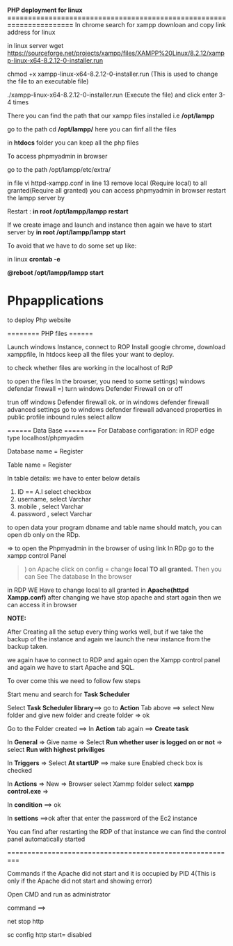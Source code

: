 **PHP deployment for linux =====================================================================**
In chrome search for xampp downloan and copy link address for linux

in linux server wget https://sourceforge.net/projects/xampp/files/XAMPP%20Linux/8.2.12/xampp-linux-x64-8.2.12-0-installer.run

 chmod +x xampp-linux-x64-8.2.12-0-installer.run (This is used to change the file to an executable file)
 
 ./xampp-linux-x64-8.2.12-0-installer.run (Execute the file) and click enter 3-4 times 
 
 There you can find the path that our xampp files installed i.e **/opt/lampp**
 
 go to the path cd **/opt/lampp/** here you can finf all the files
 
 in **htdocs** folder you can keep all the php files
 
 To access phpmyadmin in browser 
 
 go to the path /opt/lampp/etc/extra/
 
 in file vi httpd-xampp.conf in line 13 remove local (Require local) to all granted(Require all granted) you can access phpmyadmin in browser restart the lampp server by
 
 Restart : **in root /opt/lampp/lampp restart**
 
If we create image and launch and instance then again we have to start server by  **in root /opt/lampp/lampp start**

To avoid that we have to do some set up like:

in linux **crontab -e**

**@reboot /opt/lampp/lampp start**





# Phpapplications
to deploy Php website

======== PHP files ======

Launch windows Instance, connect to ROP Install google chrome, download xamppfile, In htdocs keep all the  files your want to deploy.

to check whether files are working in the localhost of RdP

to open the files In the browser, you need to some settings) windows defendar firewall =) turn windows Defender Firewall on or off

trun off windows Defender firewall 
ok.   or in windows defender firewall advanced settings go to windows defender firewall advanced properties in public profile inbound rules select allow


====== Data Base ========
For Database configaration: in RDP edge type localhost/phpmyadim

Database name = Register

Table name = Register

In table details: we have to enter below details

1. ID == A.I select checkbox
2. username, select Varchar
3. mobile , select Varchar
4. password , select Varchar

to open data your program dbname and table name should match, you can open db only on the RDp.

⇒ to open the Phpmyadmin in the browser of using link In RDp go to the xampp control Panel

>) on Apache click on config = change **local TO all granted.** Then you can See The database In the browser

in RDP WE Have to change local to all granted in **Apache(httpd Xampp.conf)** after changing we have stop apache and start again then we can access it in browser

**NOTE:**

After Creating all the setup every thing works well, but if we take the backup of the instance and again we launch the new instance from the backup taken. 

we again have to connect to RDP and again open the Xampp control panel and again we have to start Apache and SQL.

To over come this we need to follow few steps

Start menu and search for **Task Scheduler**

Select **Task Scheduler library**==> go to **Action** Tab above ==> select New folder and give new folder and create folder => ok

Go to the Folder created ==> In **Action** tab again ==> **Create task** 

In **General** => Give name => Select **Run whether user is logged on or not** => select **Run with highest priviliges**

In **Triggers** => Select **At startUP** ==> make sure Enabled check box is checked

In **Actions** => New => Browser select Xammp folder select **xampp control.exe** =>

In **condition** ==> ok

In **settions** ==>ok after that enter the password of the Ec2 instance

 You can find after restarting the RDP of that instance we can find the control panel automatically started


=========================================================


 Commands if the Apache did not start and it is occupied by PID 4(This is only if the Apache did not start and showing error)

Open CMD and run as administrator

command ==> 

net stop http

sc config http start= disabled

 

 






